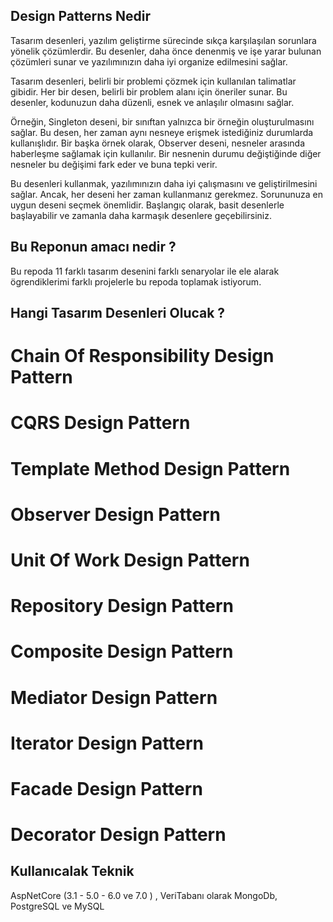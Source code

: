 ## Design Patterns Nedir

 Tasarım desenleri, yazılım geliştirme sürecinde sıkça karşılaşılan sorunlara yönelik çözümlerdir. Bu desenler, daha önce denenmiş ve işe yarar bulunan çözümleri sunar ve yazılımınızın daha iyi organize edilmesini sağlar.

Tasarım desenleri, belirli bir problemi çözmek için kullanılan talimatlar gibidir. Her bir desen, belirli bir problem alanı için öneriler sunar. Bu desenler, kodunuzun daha düzenli, esnek ve anlaşılır olmasını sağlar.

Örneğin, Singleton deseni, bir sınıftan yalnızca bir örneğin oluşturulmasını sağlar. Bu desen, her zaman aynı nesneye erişmek istediğiniz durumlarda kullanışlıdır. Bir başka örnek olarak, Observer deseni, nesneler arasında haberleşme sağlamak için kullanılır. Bir nesnenin durumu değiştiğinde diğer nesneler bu değişimi fark eder ve buna tepki verir.

Bu desenleri kullanmak, yazılımınızın daha iyi çalışmasını ve geliştirilmesini sağlar. Ancak, her deseni her zaman kullanmanız gerekmez. Sorununuza en uygun deseni seçmek önemlidir. Başlangıç olarak, basit desenlerle başlayabilir ve zamanla daha karmaşık desenlere geçebilirsiniz.

## Bu Reponun amacı nedir ?

Bu repoda 11 farklı tasarım desenini farklı senaryolar ile ele alarak ögrendiklerimi farklı projelerle bu repoda toplamak istiyorum.

## Hangi Tasarım Desenleri Olucak ?

# Chain Of Responsibility Design Pattern
# CQRS Design Pattern
# Template Method Design Pattern
# Observer Design Pattern
# Unit Of Work Design Pattern
# Repository Design Pattern
# Composite Design Pattern
# Mediator Design Pattern
# Iterator Design Pattern
# Facade Design Pattern
# Decorator Design Pattern

## Kullanıcalak Teknik 

AspNetCore (3.1 - 5.0 - 6.0 ve 7.0 ) , VeriTabanı olarak MongoDb, PostgreSQL ve MySQL 
